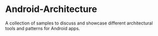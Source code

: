 # Android-Architecture
A collection of samples to discuss and showcase different architectural tools and patterns for Android apps.
